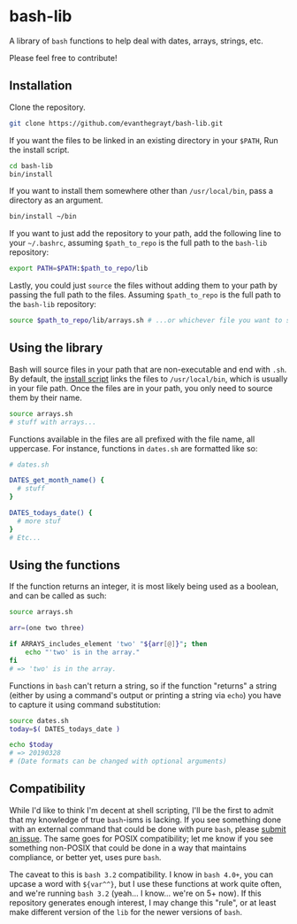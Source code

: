 # bash-lib
A library of `bash` functions to help deal with dates, arrays, strings, etc.

Please feel free to contribute!

## Installation
Clone the repository.
```sh
git clone https://github.com/evanthegrayt/bash-lib.git
```
If you want the files to be linked in an existing directory in your `$PATH`, Run
the install script.
```sh
cd bash-lib
bin/install
```
If you want to install them somewhere other than `/usr/local/bin`, pass a
directory as an argument.
```sh
bin/install ~/bin
```
If you want to just add the repository to your path, add the following line to
your `~/.bashrc`, assuming `$path_to_repo` is the full path to the `bash-lib`
repository:
```sh
export PATH=$PATH:$path_to_repo/lib
```
Lastly, you could just `source` the files without adding them to your path by
passing the full path to the files. Assuming `$path_to_repo` is the full path to
the `bash-lib` repository:
```sh
source $path_to_repo/lib/arrays.sh # ...or whichever file you want to source.
```

## Using the library
Bash will source files in your path that are non-executable and end with `.sh`.
By default, the [install script](bin/install) links the files to
`/usr/local/bin`, which is usually in your file path. Once the files are in your
path, you only need to source them by their name.
```sh
source arrays.sh
# stuff with arrays...
```
Functions available in the files are all prefixed with the file name, all
uppercase. For instance, functions in `dates.sh` are formatted like so:
```sh
# dates.sh

DATES_get_month_name() {
  # stuff
}

DATES_todays_date() {
  # more stuf
}
# Etc...
```

## Using the functions
If the function returns an integer, it is most likely being used as a boolean,
and can be called as such:
```sh
source arrays.sh

arr=(one two three)

if ARRAYS_includes_element 'two' "${arr[@]}"; then
    echo "'two' is in the array."
fi
# => 'two' is in the array.
```
Functions in `bash` can't return a string, so if the function "returns" a
string (either by using a command's output or printing a string via `echo`) you
have to capture it using command substitution:

```sh
source dates.sh
today=$( DATES_todays_date )

echo $today
# => 20190328
# (Date formats can be changed with optional arguments)
```
## Compatibility
While I'd like to think I'm decent at shell scripting, I'll be the first to
admit that my knowledge of true `bash`-isms is lacking. If you see something
done with an external command that could be done with pure `bash`, please
[submit an issue](https://github.com/evanthegrayt/bash-lib/issues/new). The same
goes for POSIX compatibility; let me know if you see something non-POSIX that
could be done in a way that maintains compliance, or better yet, uses pure `bash`.

The caveat to this is `bash 3.2` compatibility. I know in `bash 4.0+`, you can
upcase a word with `${var^^}`, but I use these functions at work quite often,
and we're running `bash 3.2` (yeah... I know... we're on 5+ now). If this
repository generates enough interest, I may change this "rule", or at least make
different version of the `lib` for the newer versions of `bash`.

